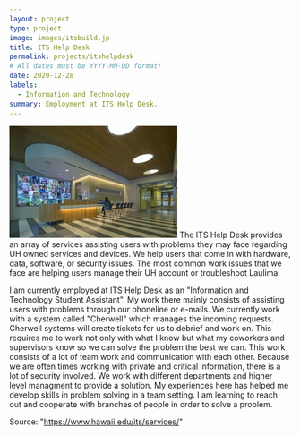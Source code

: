 ```yaml
---
layout: project
type: project
image: images/itsbuild.jp
title: ITS Help Desk 
permalink: projects/itshelpdesk
# All dates must be YYYY-MM-DD format!
date: 2020-12-28
labels:
  - Information and Technology
summary: Employment at ITS Help Desk.
---
```


<img class="ui medium right floated rounded image" src="../images/its.jpeg">
The ITS Help Desk provides an array of services assisting users with problems they may face regarding UH owned services and devices. We help users that come in with hardware, data, software, or security issues. The most common work issues that we face are helping users manage their UH account or troubleshoot Laulima.

I am currently employed at ITS Help Desk as an "Information and Technology Student Assistant". My work there mainly consists of assisting users with problems through our phoneline or e-mails. We currently work with a system called "Cherwell" which manages the incoming requests. Cherwell systems will create tickets for us to debrief and work on. This requires me to work not only with what I know but what my coworkers and supervisors know so we can solve the problem the best we can. This work consists of a lot of team work and communication with each other. Because we are often times working with private and critical information, there is a lot of security involved. We work with different departments and higher level managment to provide a solution. My experiences here has helped me develop skills in problem solving in a team setting. I am learning to reach out and cooperate with branches of people in order to solve a problem.
 
Source: "https://www.hawaii.edu/its/services/"
